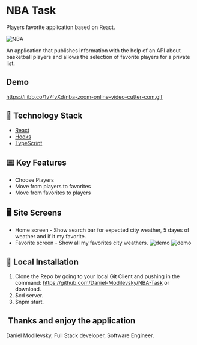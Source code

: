 # NBA Task
Players favorite application based on React.


![NBA](https://pngimg.com/uploads/nba/nba_PNG14.png)

An application that publishes information with the help of an API about basketball players and allows the selection of favorite players for a private list.


## Demo
https://i.ibb.co/1v7fyXd/nba-zoom-online-video-cutter-com.gif


## 🏁 Technology Stack
- [React](https://reactjs.org/)
- [Hooks](https://reactjs.org/docs/hooks-intro.html)
- [TypeScript](https://www.typescriptlang.org/)


## ⌨️ Key Features
- Choose Players
- Move from players to favorites
- Move from favorites to players

## 🖥️‍ Site Screens
- Home screen - Show search bar for expected city weather, 5 dayes of weather and if it my favorite. 
- Favorite screen - Show all my favorites city weathers.
![demo](https://i.ibb.co/zmZwDMG/screen-NBA.png)
![demo](https://i.ibb.co/1v7fyXd/nba-zoom-online-video-cutter-com.gif)



## 🏃‍ Local Installation

1. Clone the Repo by going to your local Git Client and pushing in the command:
https://github.com/Daniel-Modilevsky/NBA-Task
or download.
2. $cd server.
3. $npm start.


## ‍ Thanks and enjoy the application

Daniel Modilevsky,
Full Stack developer,
Software Engineer.


